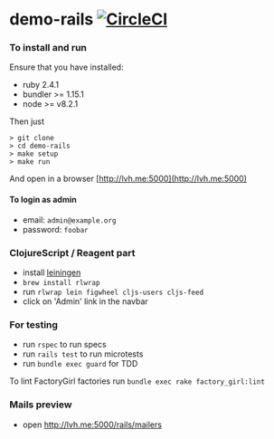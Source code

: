 # demo-rails [![CircleCI][build-badge]][build]

### To install and run

Ensure that you have installed:
- ruby 2.4.1
- bundler >= 1.15.1
- node >= v8.2.1

Then just
```
> git clone
> cd demo-rails
> make setup
> make run
```
And open in a browser [http://lvh.me:5000](http://lvh.me:5000)

#### To login as admin
- email: `admin@example.org`
- password: `foobar`

### ClojureScript / Reagent part

- install [leiningen](http://leiningen.org/#install)
- `brew install rlwrap`
- run `rlwrap lein figwheel cljs-users cljs-feed`
- click on 'Admin' link in the navbar

### For testing
- run `rspec` to run specs
- run `rails test` to run microtests
- run `bundle exec guard` for TDD

To lint FactoryGirl factories run
`bundle exec rake factory_girl:lint`

### Mails preview
- open http://lvh.me:5000/rails/mailers

[build-badge]: https://circleci.com/gh/AlexKVal/demo-rails.svg?&style=shield&circle-token=a24ac042fa40345f975edf6e6fea4fa5a078672c
[build]: https://circleci.com/gh/AlexKVal/demo-rails
